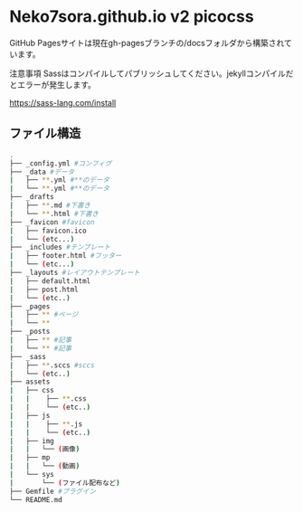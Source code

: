 # Neko7sora.github.io v2 picocss
GitHub Pagesサイトは現在gh-pagesブランチの/docsフォルダから構築されています。

注意事項 Sassはコンパイルしてパブリッシュしてください。jekyllコンパイルだとエラーが発生します。

https://sass-lang.com/install

## ファイル構造

```sh
.
├── _config.yml #コンフィグ
├── _data #データ
|   ├── **.yml #**のデータ
|   └── **.yml #**のデータ
├── _drafts 
|   ├── **.md #下書き
|   └── **.html #下書き
├── _favicon #favicon
|   ├── favicon.ico 
|   └── (etc...)
├── _includes #テンプレート
|   ├── footer.html #フッター
|   └── (etc...)
├── _layouts #レイアウトテンプレート
|   ├── default.html 
|   ├── post.html
|   └── (etc..)
├── _pages 
|   ├── ** #ページ
|   └── **
├── _posts 
|   ├── ** #記事
|   └── ** #記事
├── _sass 
|   ├── **.sccs #sccs
|   └── (etc..)
├── assets
|   ├── css
|   |    ├── **.css
|   |    └── (etc..)
|   ├── js 
|   |    ├── **.js
|   |    └── (etc..)
|   ├── img
|   |   └── (画像)
|   ├── mp
|   |   └── (動画)
|   └── sys
|       └── (ファイル配布など)
├── Gemfile #プラグイン
└── README.md
```
